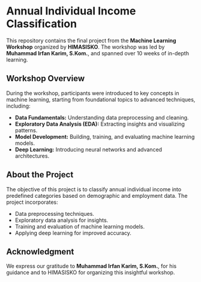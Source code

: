 # Annual Individual Income Classification  

This repository contains the final project from the **Machine Learning Workshop** organized by **HIMASISKO**. The workshop was led by **Muhammad Irfan Karim, S.Kom.**, and spanned over 10 weeks of in-depth learning.  

## Workshop Overview  
During the workshop, participants were introduced to key concepts in machine learning, starting from foundational topics to advanced techniques, including:  
- **Data Fundamentals:** Understanding data preprocessing and cleaning.  
- **Exploratory Data Analysis (EDA):** Extracting insights and visualizing patterns.  
- **Model Development:** Building, training, and evaluating machine learning models.  
- **Deep Learning:** Introducing neural networks and advanced architectures.  

## About the Project  
The objective of this project is to classify annual individual income into predefined categories based on demographic and employment data. The project incorporates:  
- Data preprocessing techniques.  
- Exploratory data analysis for insights.  
- Training and evaluation of machine learning models.  
- Applying deep learning for improved accuracy.  

## Acknowledgment  
We express our gratitude to **Muhammad Irfan Karim, S.Kom.**, for his guidance and to HIMASISKO for organizing this insightful workshop.